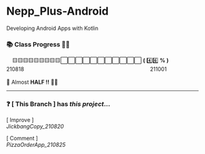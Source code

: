 # Nepp_Plus-Android
Developing Android Apps with Kotlin<br>

### 📚 Class Progress 👩‍💻
&nbsp;&nbsp;&nbsp;&nbsp;🟨🟨🟨🟨🟨🟨🟨🟨🟨⬜️⬜️⬜️⬜️⬜️⬜️⬜️⬜️⬜️⬜️⬜️ __(__ 4️⃣6️⃣ __% )__ <br>
210818&nbsp;&nbsp;&nbsp;&nbsp;&nbsp;&nbsp;&nbsp;&nbsp;&nbsp;&nbsp;&nbsp;&nbsp;&nbsp;&nbsp;&nbsp;&nbsp;
&nbsp;&nbsp;&nbsp;&nbsp;&nbsp;&nbsp;&nbsp;&nbsp;&nbsp;&nbsp;&nbsp;&nbsp;&nbsp;&nbsp;&nbsp;&nbsp;&nbsp;
&nbsp;&nbsp;&nbsp;&nbsp;&nbsp;&nbsp;&nbsp;&nbsp;&nbsp;&nbsp;&nbsp;&nbsp;&nbsp;&nbsp;&nbsp;&nbsp;&nbsp;
&nbsp;&nbsp;&nbsp;&nbsp;&nbsp;&nbsp;&nbsp;&nbsp;&nbsp;&nbsp;&nbsp;&nbsp;&nbsp;&nbsp;&nbsp;&nbsp;&nbsp;
&nbsp;&nbsp;&nbsp;&nbsp;&nbsp;&nbsp;&nbsp;&nbsp;&nbsp;&nbsp;&nbsp;&nbsp;&nbsp;211001<br></br>
💬 Almost __HALF !!__ 👏👏

***

### ❓ [ This Branch ] has *this project*...
[ Improve ]<br>
*JickbangCopy_210820*

[ Comment ]<br>
*PizzaOrderApp_210825*
